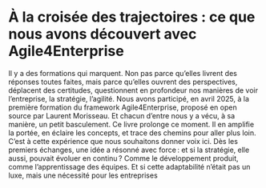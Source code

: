 # À la croisée des trajectoires : ce que nous avons découvert avec Agile4Enterprise
Il y a des formations qui marquent. Non pas parce qu’elles livrent des réponses toutes faites, mais parce qu’elles ouvrent des perspectives, déplacent des certitudes, questionnent en profondeur nos manières de voir l’entreprise, la stratégie, l’agilité.
Nous avons participé, en avril 2025, à la première formation du framework Agile4Enterprise, proposé en open source par Laurent Morisseau. Et chacun d’entre nous y a vécu, à sa manière, un petit basculement. Ce livre prolonge ce moment. Il en amplifie la portée, en éclaire les concepts, et trace des chemins pour aller plus loin. C’est à cette expérience que nous souhaitons donner voix ici.
Dès les premiers échanges, une idée a résonné avec force : et si la stratégie, elle aussi, pouvait évoluer en continu ? Comme le développement produit, comme l’apprentissage des équipes. Et si cette adaptabilité n’était pas un luxe, mais une nécessité pour les entreprises